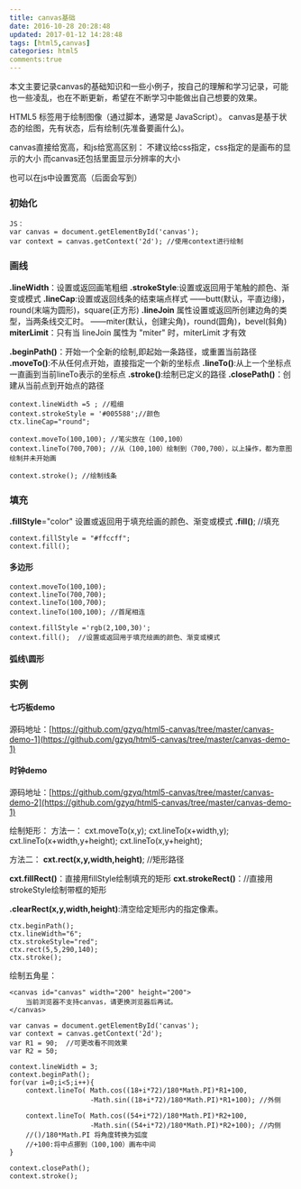 ```yaml
---
title: canvas基础
date: 2016-10-28 20:28:48
updated: 2017-01-12 14:28:48
tags: [html5,canvas]
categories: html5
comments:true
---
```

本文主要记录canvas的基础知识和一些小例子，按自己的理解和学习记录，可能也一些凌乱，也在不断更新，希望在不断学习中能做出自己想要的效果。
<!-- more --> 
HTML5 <canvas> 标签用于绘制图像（通过脚本，通常是 JavaScript）。
canvas是基于状态的绘图，先有状态，后有绘制(先准备要画什么)。

canvas直接给宽高，和js给宽高区别：
不建议给css指定，css指定的是画布的显示的大小
而canvas还包括里面显示分辨率的大小

也可以在js中设置宽高（后面会写到）

### 初始化 ###

	JS：
	var canvas = document.getElementById('canvas');
	var context = canvas.getContext('2d'); //使用context进行绘制

### 画线 ###
**.lineWidth**：设置或返回画笔粗细
**.strokeStyle**:设置或返回用于笔触的颜色、渐变或模式
**.lineCap**:设置或返回线条的结束端点样式
——butt(默认，平直边缘)，round(末端为圆形)，square(正方形)
**.lineJoin** 属性设置或返回所创建边角的类型，当两条线交汇时。
——miter(默认，创建尖角)，round(圆角)，bevel(斜角)
**miterLimit**：只有当 lineJoin 属性为 "miter" 时，miterLimit 才有效

**.beginPath()**：开始一个全新的绘制,即起始一条路径，或重置当前路径 
**.moveTo()**:不从任何点开始，直接指定一个新的坐标点
**.lineTo()**:从上一个坐标点一直画到当前lineTo表示的坐标点
**.stroke()**:绘制已定义的路径
**.closePath()**：创建从当前点到开始点的路径

	context.lineWidth =5 ; //粗细
    context.strokeStyle = '#005588';//颜色
	ctx.lineCap="round";

	context.moveTo(100,100); //笔尖放在（100,100）
    context.lineTo(700,700); //从（100,100）绘制到（700,700），以上操作，都为意图绘制并未开始画

    context.stroke(); //绘制线条

### 填充 ###
**.fillStyle**="color" 设置或返回用于填充绘画的颜色、渐变或模式
**.fill()**; //填充

	context.fillStyle = "#ffccff"; 
    context.fill();

#### 多边形 ####
	
	context.moveTo(100,100); 
    context.lineTo(700,700); 
    context.lineTo(100,700);
    context.lineTo(100,100); //首尾相连

    context.fillStyle ='rgb(2,100,30)';
   	context.fill();  //设置或返回用于填充绘画的颜色、渐变或模式

#### 弧线\圆形 ####


### 实例 ###
#### 七巧板demo ####
源码地址：[https://github.com/gzyq/html5-canvas/tree/master/canvas-demo-1](https://github.com/gzyq/html5-canvas/tree/master/canvas-demo-1)
#### 时钟demo #### 
源码地址：[https://github.com/gzyq/html5-canvas/tree/master/canvas-demo-2](https://github.com/gzyq/html5-canvas/tree/master/canvas-demo-1)


绘制矩形：
方法一：
cxt.moveTo(x,y);
cxt.lineTo(x+width,y);
cxt.lineTo(x+width,y+height);
cxt.lineTo(x,y+height);

方法二：
**cxt.rect(x,y,width,height)**; //矩形路径

**cxt.fillRect()**：直接用fillStyle绘制填充的矩形
**cxt.strokeRect()**：//直接用strokeStyle绘制带框的矩形

**.clearRect(x,y,width,height)**:清空给定矩形内的指定像素。

	ctx.beginPath();
	ctx.lineWidth="6";
	ctx.strokeStyle="red";
	ctx.rect(5,5,290,140);
	ctx.stroke();

绘制五角星：
	
	<canvas id="canvas" width="200" height="200">
		当前浏览器不支持canvas，请更换浏览器后再试。
	</canvas>
	
	var canvas = document.getElementById('canvas');
	var context = canvas.getContext('2d');
	var R1 = 90;  //可更改看不同效果
	var R2 = 50;

	context.lineWidth = 3;
	context.beginPath();
	for(var i=0;i<5;i++){
		context.lineTo( Math.cos((18+i*72)/180*Math.PI)*R1+100,
					    -Math.sin((18+i*72)/180*Math.PI)*R1+100); //外侧

		context.lineTo( Math.cos((54+i*72)/180*Math.PI)*R2+100,
					    -Math.sin((54+i*72)/180*Math.PI)*R2+100); //内侧
		//()/180*Math.PI 将角度转换为弧度
		//+100:将中点挪到（100,100）画布中间
	}

	context.closePath();
	context.stroke();

